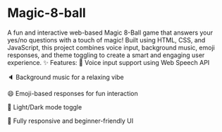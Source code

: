# Magic-8-ball
A fun and interactive web-based Magic 8-Ball game that answers your yes/no questions with a touch of magic! Built using HTML, CSS, and JavaScript, this project combines voice input, background music, emoji responses, and theme toggling to create a smart and engaging user experience. 
✨ Features:
🎤 Voice input support using Web Speech API

🔈 Background music for a relaxing vibe

😄 Emoji-based responses for fun interaction

🌙 Light/Dark mode toggle

📱 Fully responsive and beginner-friendly UI
